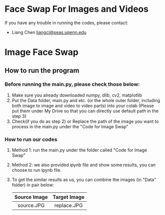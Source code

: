 # Face Swap For Images and Videos

If you have any trouble in running the codes, please contact:

* Liang Chen     liangcl@seas.upenn.edu


# Image Face Swap

## How to run the program

### Before running the main.py, please check those below:

1. Make sure you already downloaded numpy, dlib, cv2, matplotlib
2. Put the Data folder, main.py and etc.  (or the whole outer folder, including both image to image and video to video parts) into your colab (Please put them under My Drive so that you can directly use default path in the step 3)
3. Check(if you do as step 2) or Replace the path of the image you want to process in the main.py under the "Code for Image Swap"

### How to run our codes 

1. Method 1: run the main.py under the folder called "Code for Image Swap"

2. Method 2: we also provided ipynb file and show some results, you can choose to run ipynb file.

3. To get the similar results as us, you can combine the images (in "Data" folder) in pair below:

   |   Source Image   |   Target Image   |
   | :--------------: | :--------------: |
   |    source.JPG    |    replace.JPG   |

